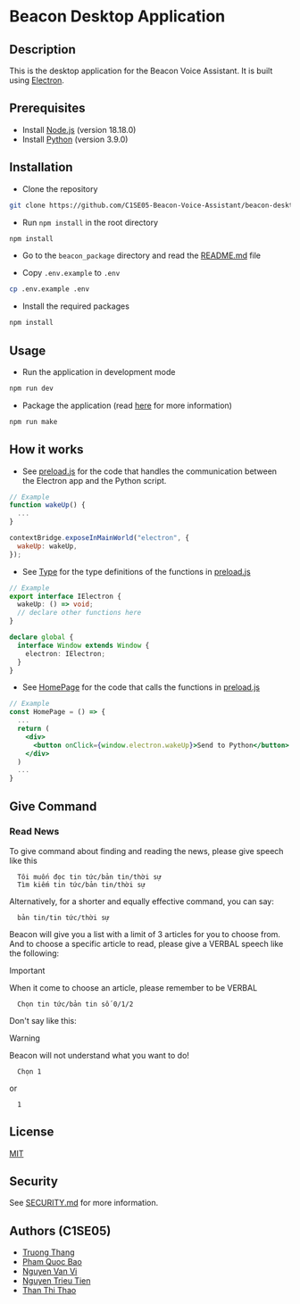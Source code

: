 # Beacon Desktop Application

## Description

This is the desktop application for the Beacon Voice Assistant. It is built using [Electron](https://www.electronjs.org/).

## Prerequisites

- Install [Node.js](https://nodejs.org/en/download/) (version 18.18.0)
- Install [Python](https://www.python.org/downloads/release/python-390) (version 3.9.0)

## Installation

- Clone the repository

```bash
git clone https://github.com/C1SE05-Beacon-Voice-Assistant/beacon-desktop-electron.git beacon-desktop
```

- Run `npm install` in the root directory

```bash
npm install
```

- Go to the `beacon_package` directory and read the [README.md](./beacon_package/README.md) file

- Copy `.env.example` to `.env`

```bash
cp .env.example .env
```

- Install the required packages

```bash
npm install
```

## Usage

- Run the application in development mode

```bash
npm run dev
```

- Package the application (read [here](https://www.electron.build/cli) for more information)

```bash
npm run make
```

## How it works

- See [preload.js](./electron/preload.js) for the code that handles the communication between the Electron app and the Python script.

```js
// Example
function wakeUp() {
  ...
}

contextBridge.exposeInMainWorld("electron", {
  wakeUp: wakeUp,
});
```

- See [Type](./src/types.d.ts) for the type definitions of the functions in [preload.js](./electron/preload.js)

```ts
// Example
export interface IElectron {
  wakeUp: () => void;
  // declare other functions here
}

declare global {
  interface Window extends Window {
    electron: IElectron;
  }
}
```

- See [HomePage](./src/pages/home/index.tsx) for the code that calls the functions in [preload.js](./electron/preload.js)

```jsx
// Example
const HomePage = () => {
  ...
  return (
    <div>
      <button onClick={window.electron.wakeUp}>Send to Python</button>
    </div>
  )
  ...
}
```

## Give Command

### Read News

To give command about finding and reading the news, please give speech like this

```text
  Tôi muốn đọc tin tức/bản tin/thời sự
  Tìm kiếm tin tức/bản tin/thời sự
```

Alternatively, for a shorter and equally effective command, you can say:

```text
  bản tin/tin tức/thời sự
```

Beacon will give you a list with a limit of 3 articles for you to choose from.  
And to choose a specific article to read, please give a VERBAL speech like the following:

> [!Important]
> When it come to choose an article, please remember to be VERBAL

```text
  Chọn tin tức/bản tin số 0/1/2
```

Don't say like this:

> [!Warning]
> Beacon will not understand what you want to do!

```text
  Chọn 1
```

or

```text
  1
```

## License

[MIT](https://choosealicense.com/licenses/mit/)

## Security

See [SECURITY.md](./SECURITY.md) for more information.

## Authors (C1SE05)

- [Truong Thang](https://github.com/yensubldg)
- [Pham Quoc Bao](https://github.com/bd500)
- [Nguyen Van Vi](https://github.com/vdev0812)
- [Nguyen Trieu Tien](https://github.com/nguyentrieutien1)
- [Than Thi Thao](https://github.com/than11thao)
